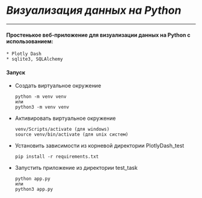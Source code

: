 
# _Визуализация данных на Python_
_____
#### Простенькое веб-приложение для визуализации данных на Python с использованием:
```
* Plotly Dash
* sqlite3, SQLAlchemy
```

#### Запуск 
* Создать виртуальное окружение
    ```
    python -m venv venv
    или
    python3 -m venv venv
    ```
* Активировать виртуальное окружение
    ```
    venv/Scripts/activate (для windows)
    source venv/bin/activate (для unix систем)
    ```
* Установить зависимости из корневой директории PlotlyDash_test
    ```
    pip install -r requirements.txt
    ```
* Запустить приложение из директории test_task
    ```
    python app.py
    или
    python3 app.py
    ```
